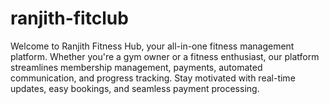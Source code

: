 # ranjith-fitclub
Welcome to Ranjith Fitness Hub, your all-in-one fitness management platform. Whether you're a gym owner or a fitness enthusiast, our platform streamlines membership management, payments, automated communication, and progress tracking. Stay motivated with real-time updates, easy bookings, and seamless payment processing. 
